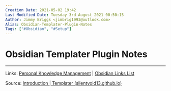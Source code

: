 ```yaml
---
Creation Date: 2021-05-02 19:42
Last Modified Date: Tuesday 3rd August 2021 00:50:15
Author: Jimmy Briggs <jimbrig1993@outlook.com>
Alias: Obsidian-Templater-Plugin-Notes
Tags: ["#Obsidian", "#Setup"]
---
```


# Obsidian Templater Plugin Notes


***

Links: [Personal Knowledge Management](PKM) | [Obsidian Links List](Obsidian%20Links%20List.md)

Source: [Introduction | Templater (silentvoid13.github.io)](https://silentvoid13.github.io/Templater/docs/)

